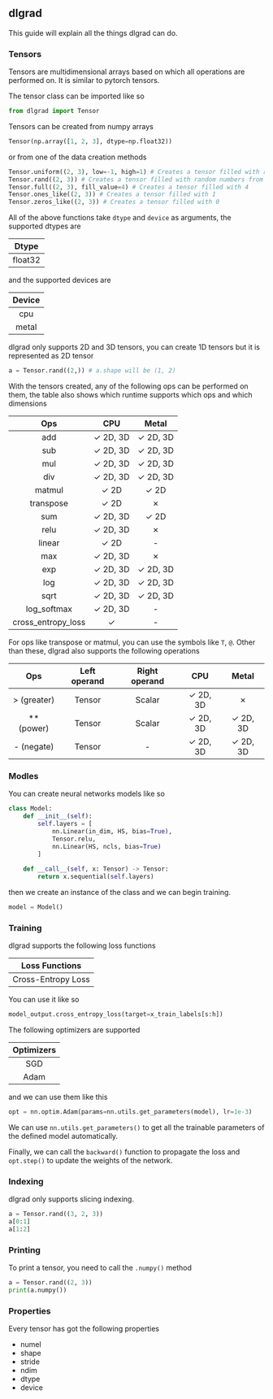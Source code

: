 ## dlgrad

This guide will explain all the things dlgrad can do.

### Tensors

Tensors are multidimensional arrays based on which all operations are performed on. It is similar to pytorch tensors.

The tensor class can be imported like so

```python
from dlgrad import Tensor
```

Tensors can be created from numpy arrays

```python
Tensor(np.array([1, 2, 3], dtype=np.float32))
```

or from one of the data creation methods

```python
Tensor.uniform((2, 3), low=-1, high=1) # Creates a tensor filled with random numbers from a uniform distribution on the interval [low, high)
Tensor.rand((2, 3)) # Creates a tensor filled with random numbers from a uniform distribution on the interval [0, 1)
Tensor.full((2, 3), fill_value=4) # Creates a tensor filled with 4
Tensor.ones_like((2, 3)) # Creates a tensor filled with 1
Tensor.zeros_like((2, 3)) # Creates a tensor filled with 0
```

All of the above functions take ```dtype``` and ```device``` as arguments, the supported dtypes are

| Dtype |
| :---: |
| float32 |

and the supported devices are

| Device |
| :---: |
| cpu |
| metal |

dlgrad only supports 2D and 3D tensors, you can create 1D tensors but it is represented as 2D tensor

```python
a = Tensor.rand((2,)) # a.shape will be (1, 2)
```

With the tensors created, any of the following ops can be performed on them, the table also shows which runtime supports which ops and which dimensions

| Ops | CPU | Metal |
| :---: | :---: | :---: |
| add | &check; 2D, 3D | &check; 2D, 3D |
| sub | &check; 2D, 3D | &check; 2D, 3D | 
| mul | &check; 2D, 3D | &check; 2D, 3D |
| div | &check; 2D, 3D | &check; 2D, 3D | 
| matmul | &check; 2D | &check; 2D | 
| transpose | &check; 2D | &cross; |
| sum | &check; 2D, 3D | &check; 2D |
| relu | &check; 2D, 3D | &cross; |
| linear | &check; 2D | - |
| max | &check; 2D, 3D | &cross; |
| exp | &check; 2D, 3D | &check; 2D, 3D |
| log | &check; 2D, 3D | &check; 2D, 3D |
| sqrt | &check; 2D, 3D | &check; 2D, 3D |
| log_softmax | &check; 2D, 3D |  - |
| cross_entropy_loss | &check; | - | 


For ops like transpose or matmul, you can use the symbols like ```T```, ```@```. Other than these, dlgrad also supports the following operations


| Ops | Left operand | Right operand | CPU | Metal
| :---: | :---: | :---: |:---: | :---: |
| > (greater) | Tensor | Scalar | &check; 2D, 3D | &cross;
| ** (power) | Tensor | Scalar | &check; 2D, 3D | &check; 2D, 3D |
| - (negate) | Tensor | - | &check; 2D, 3D | &check; 2D, 3D |

### Modles

You can create neural networks models like so

```python
class Model:
    def __init__(self):
        self.layers = [
            nn.Linear(in_dim, HS, bias=True),
            Tensor.relu,
            nn.Linear(HS, ncls, bias=True)
        ]
    
    def __call__(self, x: Tensor) -> Tensor: 
        return x.sequential(self.layers)
```

then we create an instance of the class and we can begin training.

```python
model = Model()
```

### Training

dlgrad supports the following loss functions

| Loss Functions |
| :---: |
| Cross-Entropy Loss |

You can use it like so

```python
model_output.cross_entropy_loss(target=x_train_labels[s:h])
```

The following optimizers are supported

| Optimizers |
| :---: |
| SGD |
| Adam |

and we can use them like this

```python
opt = nn.optim.Adam(params=nn.utils.get_parameters(model), lr=1e-3)
```

We can use ```nn.utils.get_parameters()``` to get all the trainable parameters of the defined model automatically.

Finally, we can call the ```backward()``` function to propagate the loss and ```opt.step()``` to update the weights of the network.

### Indexing

dlgrad only supports slicing indexing.

```python
a = Tensor.rand((3, 2, 3))
a[0:1]
a[1:2]
```

### Printing

To print a tensor, you need to call the ```.numpy()``` method

```python
a = Tensor.rand((2, 3))
print(a.numpy())
```

### Properties

Every tensor has got the following properties

- numel
- shape
- stride
- ndim
- dtype
- device